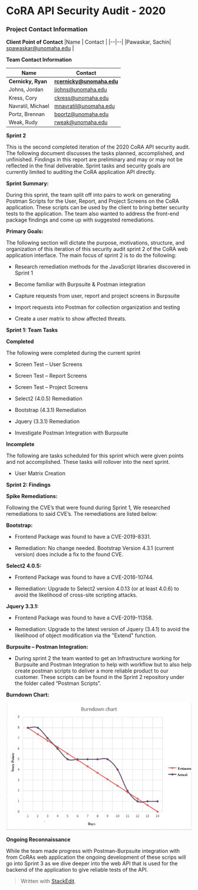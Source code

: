 ﻿
# CoRA API Security Audit - 2020
### Project Contact Information

**Client Point of Contact** 
|Name | Contact |
|--|--|
|Pawaskar, Sachin| spawaskar@unomaha.edu  |

**Team Contact Information** 

|Name | Contact |
|--|--|
|**Cernicky, Ryan**| **rcernicky@unomaha.edu** |
|Johns, Jordan| jjohns@unomaha.edu |
|Kress, Cory| ckress@unomaha.edu |
|Navratil, Michael| mnavratil@unomaha.edu |
|Portz, Brennan| bportz@unomaha.edu |
|Weak, Rudy| rweak@unomaha.edu |



**Sprint 2**

This is the second completed iteration of the 2020 CoRA API security audit. The following document discusses the tasks planned, accomplished, and unfinished. Findings in this report are preliminary and may or may not be reflected in the final deliverable. Sprint tasks and security goals are currently limited to auditing the CoRA application API directly.

 **Sprint Summary:**

During this sprint, the team split off into pairs to work on generating Postman Scripts for the User, Report, and Project Screens on the CoRA application. These scripts can be used by the client to bring better security tests to the application. The team also wanted to address the front-end package findings and come up with suggested remediations. 

 **Primary Goals:**

The following section will dictate the purpose, motivations, structure, and organization of this iteration of this security audit sprint 2 of the CoRA web application interface. The  main focus of sprint 2 is to do the following:

-  Research remediation methods for the JavaScript libraries discovered in Sprint 1

-  Become familiar with Burpsuite & Postman integration

-  Capture requests from user, report and project screens in Burpsuite

-  Import requests into Postman for collection organization and testing

-  Create a user matrix to show affected threats.



**Sprint 1: Team Tasks**

**Completed**


The following were completed during the current sprint

-  Screen Test – User Screens

-  Screen Test – Report Screens

-  Screen Test – Project Screens

-  Select2 (4.0.5) Remediation

-  Bootstrap (4.3.1) Remediation

-  Jquery (3.3.1) Remediation

-  Investigate Postman Integration with Burpsuite

**Incomplete**

The following are tasks scheduled for this sprint which were given points and not accomplished. These tasks will rollover into the next sprint.

-  User Matrix Creation

**Sprint 2: Findings**

**Spike Remediations:**

Following the CVE’s that were found during Sprint 1, We researched remediations to said CVE’s. The remediations are listed below:

 **Bootstrap:**

- Frontend Package was found to have a CVE-2019-8331.

- Remediation: No change needed. Bootstrap Version 4.3.1 (current version) does include a fix to the found CVE.

**Select2 4.0.5:**

- Frontend Package was found to have a CVE-2016-10744.

- Remediation: Upgrade to Select2 version 4.0.13 (or at least 4.0.6) to avoid the likelihood of  cross-site scripting attacks.

**Jquery 3.3.1:**

- Frontend Package was found to have a CVE-2019-11358.

- Remediation: Upgrade to the latest version of Jquery (3.4.1) to avoid the likelihood of object modification via the "Extend" function.

**Burpsuite – Postman Integration:**

- During sprint 2 the team wanted to get an Infrastructure working for Burpsuite and Postman Integration to help with workflow but to also help create postman scripts to deliver a more reliable product to our customer. These scripts can be found in the Sprint 2 repository under the folder called “Postman Scripts”.

**Burndown Chart:**

![enter image description here](https://github.com/rweak64/rweak/blob/master/Burndown.PNG?raw=true)


 **Ongoing Reconnaissance**
 
While the team made progress with Postman-Burpsuite integration with from CoRAs web application the ongoing development of these scrips will go into Sprint 3 as we dive deeper into the web API that is used for the backend of the application to give reliable tests of the API.

> Written with [StackEdit](https://stackedit.io/).
